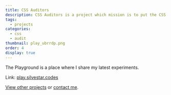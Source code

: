 ```yaml
---
title: CSS Auditors
description: CSS Auditors is a project which mission is to put the CSS under the spotlight and educate developers about its importance.
tags:
  - projects
categories:
  - css
  - audit
thumbnail: play_ubrrdp.png
order: 4
display: true
---
```


The Playground is a place where I share my latest experiments.

Link: [play.silvestar.codes](//play.silvestar.codes)

[View other projects](/side-projects/) or [contact me](/contact/).
